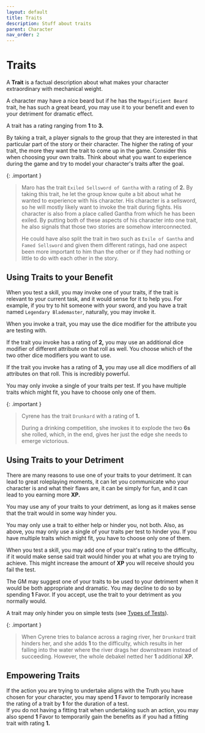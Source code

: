 ```yaml
---
layout: default
title: Traits
description: Stuff about traits
parent: Character
nav_order: 2
---
```


# Traits

A **Trait** is a factual description about what makes your character extraordinary with mechanical weight.

A character may have a nice beard but if he has the `Magnificient Beard` trait, he has such a great beard, you may use it to your benefit and even to your detriment for dramatic effect.

A trait has a rating ranging from **1** to **3.**

By taking a trait, a player signals to the group that they are interested in that particular part of the story or their character. The higher the rating of your trait, the more they want the trait to come up in the game. Consider this when choosing your own traits. Think about what you want to experience during the game and try to model your character's traits after the goal.

{: .important }
> Maro has the trait `Exiled Sellsword of Gantha` with a rating of **2.** By taking this trait, he let the group know quite a bit about what he wanted to experience with his character. His character is a sellsword, so he will mostly likely want to invoke the trait during fights. His character is also from a place called Gantha from which he has been exiled. By putting both of these aspects of his character into one trait, he also signals that those two stories are somehow interconnected.
>
> He could have also split the trait in two such as `Exile of Gantha` and `Famed Sellsword` and given them different ratings, had one aspect been more important to him than the other or if they had nothing or little to do with each other in the story.



## Using Traits to your Benefit

When you test a skill, you may invoke one of your traits, if the trait is relevant to your current task, and it would sense for it to help you. For example, if you try to hit someone with your sword, and you have a trait named `Legendary Blademaster`, naturally, you may invoke it.

When you invoke a trait, you may use the dice modifier for the attribute you are testing with.

If the trait you invoke has a rating of **2,** you may use an additional dice modifier of different attribute on that roll as well. You choose which of the two other dice modifiers you want to use.

If the trait you invoke has a rating of **3,** you may use all dice modifiers of all attributes on that roll. This is incredibly powerful.

You may only invoke a single of your traits per test. If you have multiple traits which might fit, you have to choose only one of them.

{: .important }
> Cyrene has the trait `Drunkard` with a rating of **1.**
>
> During a drinking competition, she invokes it to explode the two **6s** she rolled, which, in the end, gives her just the edge she needs to emerge victorious.


## Using Traits to your Detriment

There are many reasons to use one of your traits to your detriment. It can lead to great roleplaying moments, it can let you communicate who your character is and what their flaws are, it can be simply for fun, and it can lead to you earning more **XP.**

You may use any of your traits to your detriment, as long as it makes sense that the trait would in some way hinder you.

You may only use a trait to either help or hinder you, not both. Also, as above, you may only use a single of your traits per test to hinder you. If you have multiple traits which might fit, you have to choose only one of them.

When you test a skill, you may add one of your trait's rating to the difficulty, if it would make sense said trait would hinder you at what you are trying to achieve. This might increase the amount of **XP** you will receive should you fail the test.

The GM may suggest one of your traits to be used to your detriment when it would be both appropriate and dramatic. You may decline to do so by spending **1** Favor. If you accept, use the trait to your detriment as you normally would.

A trait may only hinder you on simple tests (see [Types of Tests](../playing-the-game/skill-tests/resolving-simple-tests)).

{: .important }
> When Cyrene tries to balance across a raging river, her `Drunkard` trait hinders her, and she adds **1** to the difficulty, which results in her falling into the water where the river drags her downstream instead of succeeding. However, the whole debakel netted her **1** additional **XP.**


## Empowering Traits

If the action you are trying to undertake aligns with the Truth you have chosen for your character, you may spend **1** Favor to temporarily increase the rating of a trait by **1** for the duration of a test.  
If you do not having a fitting trait when undertaking such an action, you may also spend **1** Favor to temporarily gain the benefits as if you had a fitting trait with rating **1.**
